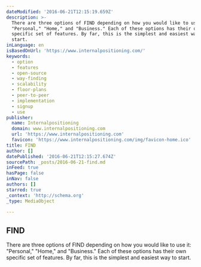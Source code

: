 ```yaml
---
dateModified: '2016-06-21T12:15:19.659Z'
description: >-
  There are three options of FIND depending on how you would like to use it:
  "Personal," "Home," and "Business." Each of these options has their own
  specific set of features. By far, this is the simplest and easiest way to
  start.
inLanguage: en
isBasedOnUrl: 'https://www.internalpositioning.com/'
keywords:
  - option
  - features
  - open-source
  - way-finding
  - scalability
  - floor-plans
  - peer-to-peer
  - implementation
  - signup
  - use
publisher:
  name: Internalpositioning
  domain: www.internalpositioning.com
  url: 'https://www.internalpositioning.com'
  favicon: 'https://www.internalpositioning.com/img/favicon-home.ico'
title: FIND
author: []
datePublished: '2016-06-21T12:15:27.674Z'
sourcePath: _posts/2016-06-21-find.md
inFeed: true
hasPage: false
inNav: false
authors: []
starred: true
_context: 'http://schema.org'
_type: MediaObject

---
```

<article style=""><h1>FIND</h1><p>There are three options of FIND depending on how you would like to use it: "Personal," "Home," and "Business." Each of these options has their own specific set of features. By far, this is the simplest and easiest way to start.</p></article>